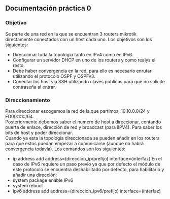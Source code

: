 ## Documentación práctica 0
### Objetivo
Se parte de una red en la que se encuentran 3 routers mikrotik directamente conectados con un host cada uno.
Los objetivos son los siguientes:
- Direccionar toda la topología tanto en IPv4 como en IPv6.
- Configurar un servidor DHCP en uno de los routers y como realys el resto.
- Debe haber convergencia en la red, para ello es necesario enrutar utilizando el protocolo OSPF y OSPFv3.
- Conectar los host via SSH utilizando claves públicas para que no solicite contraseña al entrar.



### Direccionamiento
Para direccionar escogemos la red de la que partimos, 10.10.0.0/24 y FD00:1:1::/64.  
Posteriormente debemos saber el numero de host a direccionar, contando puerta de enlace, dirección de red y broadcast (para iIPV4). Para saber los bits de host y poder direccionar.  
Cuando ya esta la topología direccionada se pueden añadir en los routers para que estos puedan empezar a comunicarse (aunque no habrá convergencia todavía). Los comandos son los siguientes:
- ip address add address=(direccion_ip/prefijo) interface=(interfaz)
En el caso de IPv6 requiere un paso previo ya que por defecto el módulo de este protocolo se encuentra deshabilitado por defecto, para habilitarlo y añadir una dirección:
- system package enable IPv6
- system reboot
- ipv6 address add address=(direccion_ipv6/prefijo) interface=(interfaz)
